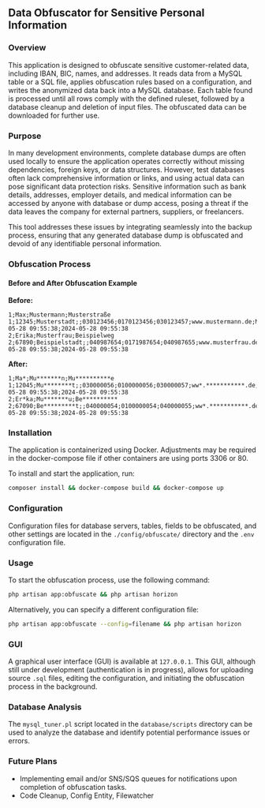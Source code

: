 ## Data Obfuscator for Sensitive Personal Information

### Overview
This application is designed to obfuscate sensitive customer-related data, including IBAN, BIC, names, and addresses. It reads data from a MySQL table or a SQL file, applies obfuscation rules based on a configuration, and writes the anonymized data back into a MySQL database. Each table found is processed until all rows comply with the defined ruleset, followed by a database cleanup and deletion of input files. The obfuscated data can be downloaded for further use.

### Purpose
In many development environments, complete database dumps are often used locally to ensure the application operates correctly without missing dependencies, foreign keys, or data structures. However, test databases often lack comprehensive information or links, and using actual data can pose significant data protection risks. Sensitive information such as bank details, addresses, employer details, and medical information can be accessed by anyone with database or dump access, posing a threat if the data leaves the company for external partners, suppliers, or freelancers.

This tool addresses these issues by integrating seamlessly into the backup process, ensuring that any generated database dump is obfuscated and devoid of any identifiable personal information.

### Obfuscation Process
#### Before and After Obfuscation Example

**Before:**
```
1;Max;Mustermann;Musterstraße 1;12345;Musterstadt;;030123456;0170123456;030123457;www.mustermann.de;Musterland;DE;DE;2024-05-28 09:55:38;2024-05-28 09:55:38
2;Erika;Musterfrau;Beispielweg 2;67890;Beispielstadt;;040987654;0171987654;040987655;www.musterfrau.de;Beispielland;DE;DE;2024-05-28 09:55:38;2024-05-28 09:55:38
```

**After:**
```
1;Ma*;Mu*******n;Mu**********e 1;12045;Mu********t;;030000056;0100000056;030000057;ww*.***********.de;Mu*********d;***;***;2024-05-28 09:55:38;2024-05-28 09:55:38
2;Er*ka;Mu*******u;Be********** 2;67090;Be*********t;;040000054;0100000054;040000055;ww*.***********.de;Be**********d;***;***;2024-05-28 09:55:38;2024-05-28 09:55:38
```

### Installation
The application is containerized using Docker. Adjustments may be required in the docker-compose file if other containers are using ports 3306 or 80.

To install and start the application, run:
```sh
composer install && docker-compose build && docker-compose up
```

### Configuration
Configuration files for database servers, tables, fields to be obfuscated, and other settings are located in the `./config/obfuscate/` directory and the `.env` configuration file.

### Usage
To start the obfuscation process, use the following command:
```sh
php artisan app:obfuscate && php artisan horizon
```
Alternatively, you can specify a different configuration file:
```sh
php artisan app:obfuscate --config=filename && php artisan horizon
```

### GUI
A graphical user interface (GUI) is available at `127.0.0.1`. This GUI, although still under development (authentication is in progress), allows for uploading source `.sql` files, editing the configuration, and initiating the obfuscation process in the background.

### Database Analysis
The `mysql_tuner.pl` script located in the `database/scripts` directory can be used to analyze the database and identify potential performance issues or errors.

### Future Plans
- Implementing email and/or SNS/SQS queues for notifications upon completion of obfuscation tasks.
- Code Cleanup, Config Entity, Filewatcher
